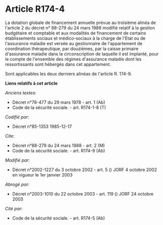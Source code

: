 # Article R174-4

La dotation globale de financement annuelle prévue au troisième alinéa de l'article 2 du décret n° 88-279 du 24 mars 1988
modifié relatif à la gestion budgétaire et comptable et aux modalités de financement de certains établissements sociaux et
médico-sociaux à la charge de l'Etat ou de l'assurance maladie est versée au gestionnaire de l'appartement de coordination
thérapeutique, par douzièmes, par la caisse primaire d'assurance maladie dans la circonscription de laquelle il est implanté,
pour le compte de l'ensemble des régimes d'assurance maladie dont les ressortissants sont hébergés dans cet appartement.

Sont applicables les deux derniers alinéas de l'article R. 174-9.

**Liens relatifs à cet article**

_Anciens textes_:

  - Décret n°78-477 du 29 mars 1978 - art. 1 (Ab)
  - Code de la sécurité sociale. - art. R174-1-8 (T)

_Codifié par_:

  - Décret n°85-1353 1985-12-17

_Cite_:

  - Décret n°88-279 du 24 mars 1988 - art. 2 (M)
  - Code de la sécurité sociale. - art. R174-9 (Ab)

_Modifié par_:

  - Décret n°2002-1227 du 3 octobre 2002 - art. 5 () JORF 4 octobre 2002 en vigueur le 1er janvier 2003

_Abrogé par_:

  - Décret n°2003-1010 du 22 octobre 2003 - art. 119 () JORF 24 octobre 2003

_Cité par_:

  - Code de la sécurité sociale. - art. R174-5 (Ab)

